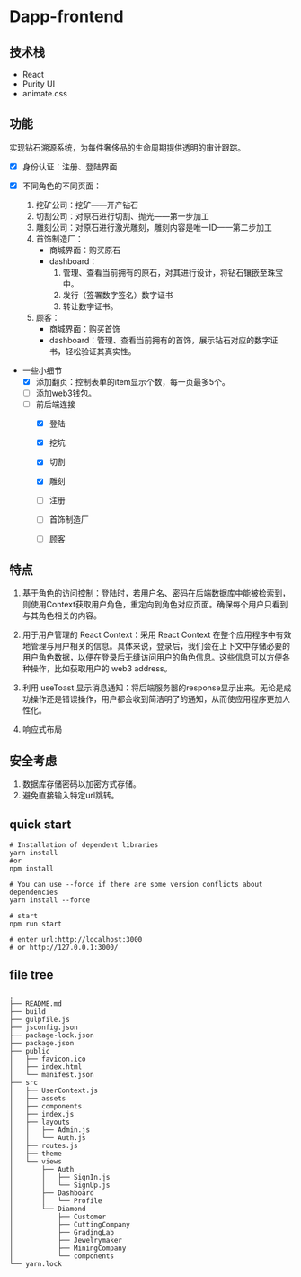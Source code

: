# Dapp-frontend



## 技术栈

* React 
* Purity UI 
* animate.css 



## 功能


实现钻石溯源系统，为每件奢侈品的生命周期提供透明的审计跟踪。


* [x] 身份认证：注册、登陆界面

* [x] 不同角色的不同页面：
   1. 挖矿公司：挖矿——开产钻石
   2. 切割公司：对原石进行切割、抛光——第一步加工
   3. 雕刻公司：对原石进行激光雕刻，雕刻内容是唯一ID——第二步加工
   4. 首饰制造厂：
      * 商城界面：购买原石
      * dashboard：
        1. 管理、查看当前拥有的原石，对其进行设计，将钻石镶嵌至珠宝中。
        2. 发行（签署数字签名）数字证书
        3. 转让数字证书。
   5. 顾客：
      * 商城界面：购买首饰
      * dashboard：管理、查看当前拥有的首饰，展示钻石对应的数字证书，轻松验证其真实性。
     
* 一些小细节
   * [x] 添加翻页：控制表单的item显示个数，每一页最多5个。
   * [ ] 添加web3钱包。
   * [ ] 前后端连接
      * [x] 登陆
      * [x] 挖坑
      * [x] 切割
      * [x] 雕刻
      * [ ] 注册   
      * [ ] 首饰制造厂
      * [ ] 顾客



## 特点

1. 基于角色的访问控制：登陆时，若用户名、密码在后端数据库中能被检索到，则使用Context获取用户角色，重定向到角色对应页面。确保每个用户只看到与其角色相关的内容。

2. 用于用户管理的 React Context：采用 React Context 在整个应用程序中有效地管理与用户相关的信息。具体来说，登录后，我们会在上下文中存储必要的用户角色数据，以便在登录后无缝访问用户的角色信息。这些信息可以方便各种操作，比如获取用户的 web3 address。

3. 利用 useToast 显示消息通知：将后端服务器的response显示出来。无论是成功操作还是错误操作，用户都会收到简洁明了的通知，从而使应用程序更加人性化。
   
4. 响应式布局



## 安全考虑

1. 数据库存储密码以加密方式存储。
2. 避免直接输入特定url跳转。



## quick start

```
# Installation of dependent libraries
yarn install
#or 
npm install

# You can use --force if there are some version conflicts about dependencies 
yarn install --force

# start 
npm run start

# enter url:http://localhost:3000 
# or http://127.0.0.1:3000/ 

```


## file tree

```
.
├── README.md
├── build
├── gulpfile.js
├── jsconfig.json
├── package-lock.json
├── package.json
├── public
│   ├── favicon.ico
│   ├── index.html
│   └── manifest.json
├── src
│   ├── UserContext.js
│   ├── assets
│   ├── components
│   ├── index.js
│   ├── layouts
│   │   ├── Admin.js
│   │   └── Auth.js
│   ├── routes.js
│   ├── theme
│   └── views
│       ├── Auth
│       │   ├── SignIn.js
│       │   └── SignUp.js
│       ├── Dashboard
│       │   └── Profile
│       └── Diamond
│           ├── Customer
│           ├── CuttingCompany
│           ├── GradingLab
│           ├── Jewelrymaker
│           ├── MiningCompany
│           └── components
└── yarn.lock

```






